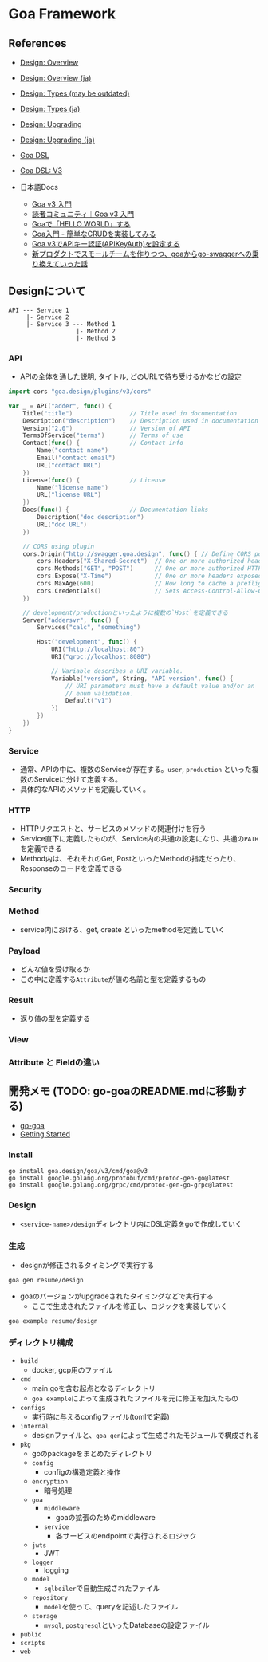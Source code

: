 # Goa Framework

## References
- [Design: Overview](https://goa.design/design/overview/)
- [Design: Overview (ja)](https://goa.design/ja/design/overview/)
- [Design: Types (may be outdated)](https://goa.design/design/types/)
- [Design: Types (ja)](https://goa.design/ja/design/types/)
- [Design: Upgrading](https://goa.design/learn/upgrading/)
- [Design: Upgrading (ja)](https://goa.design/ja/learn/upgrading/)
- [Goa DSL](https://pkg.go.dev/goa.design/goa/dsl)
- [Goa DSL: V3](https://pkg.go.dev/goa.design/goa/v3/dsl)

- 日本語Docs
  - [Goa v3 入門](https://zenn.dev/ikawaha/books/goa-design-v3/viewer/foreword)
  - [読者コミュニティ｜Goa v3 入門]()
  - [Goaで「HELLO WORLD」する](https://qiita.com/crml1206/items/ccdf62e713e3c9599fd5)
  - [Goa入門 - 簡単なCRUDを実装してみる](https://takakisan.com/golang-goa-beginner/)
  - [Goa v3でAPIキー認証(APIKeyAuth)を設定する](https://maya-zapiska.hateblo.jp/entry/2021/07/27/011305)
  - [新プロダクトでスモールチームを作りつつ、goaからgo-swaggerへの乗り換えていった話](https://tech.layerx.co.jp/entry/2021/04/23/191354)

## Designについて
```
API --- Service 1
     |- Service 2
     |- Service 3 --- Method 1
                   |- Method 2
                   |- Method 3
```

### API
- APIの全体を通した説明, タイトル, どのURLで待ち受けるかなどの設定

```go
import cors "goa.design/plugins/v3/cors"

var _ = API("adder", func() {
    Title("title")                // Title used in documentation
    Description("description")    // Description used in documentation
    Version("2.0")                // Version of API
    TermsOfService("terms")       // Terms of use
    Contact(func() {              // Contact info
        Name("contact name")
        Email("contact email")
        URL("contact URL")
    })
    License(func() {              // License
        Name("license name")
        URL("license URL")
    })
    Docs(func() {                 // Documentation links
        Description("doc description")
        URL("doc URL")
    })

    // CORS using plugin
    cors.Origin("http://swagger.goa.design", func() { // Define CORS policy, may be prefixed with "*" wildcard
        cors.Headers("X-Shared-Secret")  // One or more authorized headers, use "*" to authorize all
        cors.Methods("GET", "POST")      // One or more authorized HTTP methods
        cors.Expose("X-Time")            // One or more headers exposed to clients
        cors.MaxAge(600)                 // How long to cache a preflight request response
        cors.Credentials()               // Sets Access-Control-Allow-Credentials header
    })

    // development/productionといったように複数の`Host`を定義できる
    Server("addersvr", func() {
        Services("calc", "something")

        Host("development", func() {
            URI("http://localhost:80")
            URI("grpc://localhost:8080")

            // Variable describes a URI variable.
            Variable("version", String, "API version", func() {
                // URI parameters must have a default value and/or an
                // enum validation.
                Default("v1")
            })
        })
    })
}
```

### Service
- 通常、APIの中に、複数のServiceが存在する。`user`, `production` といった複数のServiceに分けて定義する。
- 具体的なAPIのメソッドを定義していく。
 
### HTTP
- HTTPリクエストと、サービスのメソッドの関連付けを行う
- Service直下に定義したものが、Service内の共通の設定になり、共通の`PATH`を定義できる
- Method内は、それそれのGet, PostといったMethodの指定だったり、Responseのコードを定義できる

### Security

### Method
- service内における、get, create といったmethodを定義していく

### Payload
- どんな値を受け取るか
- この中に定義する`Attribute`が値の名前と型を定義するもの

### Result
- 返り値の型を定義する

### View

### Attribute と Fieldの違い


## 開発メモ (TODO: go-goaのREADME.mdに移動する)
- [go-goa](https://github.com/hiromaily/go-goa)
- [Getting Started](https://goa.design/learn/getting-started/)

### Install
```
go install goa.design/goa/v3/cmd/goa@v3
go install google.golang.org/protobuf/cmd/protoc-gen-go@latest
go install google.golang.org/grpc/cmd/protoc-gen-go-grpc@latest
```

### Design
- `<service-name>/design`ディレクトリ内にDSL定義をgoで作成していく

### 生成
- designが修正されるタイミングで実行する
```
goa gen resume/design
```

- goaのバージョンがupgradeされたタイミングなどで実行する
  - ここで生成されたファイルを修正し、ロジックを実装していく
```
goa example resume/design
```

### ディレクトリ構成
- `build`
  - docker, gcp用のファイル
- `cmd`
  - main.goを含む起点となるディレクトリ
  - `goa example`によって生成されたファイルを元に修正を加えたもの 
- `configs`
  - 実行時に与えるconfigファイル(tomlで定義)
- `internal`
  - designファイルと、`goa gen`によって生成されたモジュールで構成される
- `pkg`
  - goのpackageをまとめたディレクトリ
  - `config`
    - configの構造定義と操作
  - `encryption`
    - 暗号処理
  - `goa`
    - `middleware`
      - goaの拡張のためのmiddleware
    - `service`
      - 各サービスのendpointで実行されるロジック
  - `jwts`
    - JWT
  - `logger`
    - logging
  - `model`
    - `sqlboiler`で自動生成されたファイル
  - `repository`
    - `model`を使って、queryを記述したファイル
  - `storage`
    - `mysql`, `postgresql`といったDatabaseの設定ファイル
- `public`
- `scripts`
- `web`